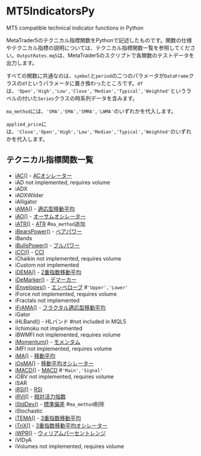 # MT5IndicatorsPy
MT5 compatible technical indicator functions in Python

MetaTrader5のテクニカル指標関数をPythonで記述したものです。関数の仕様やテクニカル指標の説明については、テクニカル指標関数一覧を参照してください。`OutputRates.mq5`は、MetaTrader5のスクリプトで各関数のテストデータを出力します。

すべての関数に共通なのは、`symbol`と`period`の二つのパラメータが`DataFrame`クラスの`df`というパラメータに置き換わったところです。`df`は、`'Open','High','Low','Close','Median','Typical','Weighted'`というラベルの付いた`Series`クラスの時系列データを含みます。

`ma_method`には、`'SMA','EMA','SMMA','LWMA'`のいずれかを代入します。

`applied_price`には、`'Close','Open','High','Low','Median','Typical','Weighted'`のいずれかを代入します。

## テクニカル指標関数一覧
* [iAC()](https://www.mql5.com/ja/docs/indicators/iac) - [ACオシレーター](http://www.metatrader5.com/ja/terminal/help/indicators/bw_indicators/ao)
*    iAD not implemented, requires volume
*    iADX
*    iADXWilder
*    iAlligator
* [iAMA()](https://www.mql5.com/ja/docs/indicators/iama) - [適応型移動平均](http://www.metatrader5.com/ja/terminal/help/indicators/trend_indicators/ama)
* [iAO()](https://www.mql5.com/ja/docs/indicators/iao) - [オーサムオシレーター](http://www.metatrader5.com/ja/terminal/help/indicators/bw_indicators/awesome)
* [iATR()](https://www.mql5.com/ja/docs/indicators/iatr) - [ATR](http://www.metatrader5.com/ja/terminal/help/indicators/oscillators/atr) #`ma_method`追加
* [iBearsPower()](https://www.mql5.com/ja/docs/indicators/ibearspower) - [ベアパワー](http://www.metatrader5.com/ja/terminal/help/indicators/oscillators/bears)
*    iBands
* [iBullsPower()](https://www.mql5.com/ja/docs/indicators/ibullspower) - [ブルパワー](http://www.metatrader5.com/ja/terminal/help/indicators/oscillators/bulls)
* [iCCI()](https://www.mql5.com/ja/docs/indicators/icci) - [CCI](http://www.metatrader5.com/ja/terminal/help/indicators/oscillators/cci)
*    iChaikin not implemented, requires volume
*    iCustom not implemented
* [iDEMA()](https://www.mql5.com/ja/docs/indicators/idema) - [2重指数移動平均](http://www.metatrader5.com/ja/terminal/help/indicators/trend_indicators/dema)
* [iDeMarker()](https://www.mql5.com/ja/docs/indicators/idemarker) - [デマーカー](http://www.metatrader5.com/ja/terminal/help/indicators/oscillators/demarker)
* [iEnvelopes()](https://www.mql5.com/ja/docs/indicators/ienvelopes) - [エンベローブ](http://www.metatrader5.com/ja/terminal/help/indicators/trend_indicators/envelopes) #`'Upper','Lower'`
*    iForce not implemented, requires volume
*    iFractals not implemented
* [iFrAMA()](https://www.mql5.com/ja/docs/indicators/iframa) - [フラクタル適応型移動平均](http://www.metatrader5.com/ja/terminal/help/indicators/trend_indicators/fama)
*    iGator
* iHLBand() - HLバンド #not included in MQL5
*    iIchimoku not implemented
*    iBWMFI not implemented, requires volume
* [iMomentum()](https://www.mql5.com/ja/docs/indicators/imomentum) - [モメンタム](http://www.metatrader5.com/ja/terminal/help/indicators/oscillators/momentum)
*    iMFI not implemented, requires volume
* [iMA()](https://www.mql5.com/ja/docs/indicators/ima) - [移動平均](http://www.metatrader5.com/ja/terminal/help/indicators/trend_indicators/ma)
* [iOsMA()](https://www.mql5.com/ja/docs/indicators/iosma) - [移動平均オシレーター](http://www.metatrader5.com/ja/terminal/help/indicators/oscillators/mao)
* [iMACD()](https://www.mql5.com/ja/docs/indicators/imacd) - [MACD](http://www.metatrader5.com/ja/terminal/help/indicators/oscillators/macd) #`'Main','Signal'`
*    iOBV not implemented, requires volume
*    iSAR
* [iRSI()](https://www.mql5.com/ja/docs/indicators/irsi) - [RSI](http://www.metatrader5.com/ja/terminal/help/indicators/oscillators/rsi)
* [iRVI()](https://www.mql5.com/ja/docs/indicators/irvi) - [相対活力指数](http://www.metatrader5.com/ja/terminal/help/indicators/oscillators/rvi)
* [iStdDev()](https://www.mql5.com/ja/docs/indicators/istddev) - [標準偏差](http://www.metatrader5.com/ja/terminal/help/indicators/trend_indicators/sd) #`ma_method`削除
*    iStochastic
* [iTEMA()](https://www.mql5.com/ja/docs/indicators/itema) - [3重指数移動平均](http://www.metatrader5.com/ja/terminal/help/indicators/trend_indicators/tema)
* [iTriX()](https://www.mql5.com/ja/docs/indicators/itrix) - [3重指数移動平均オシレーター](http://www.metatrader5.com/ja/terminal/help/indicators/oscillators/tea)
* [iWPR()](https://www.mql5.com/ja/docs/indicators/iwpr) - [ウィリアムパーセントレンジ](http://www.metatrader5.com/ja/terminal/help/indicators/oscillators/wpr)
*    iVIDyA
*    iVolumes not implemented, requires volume
